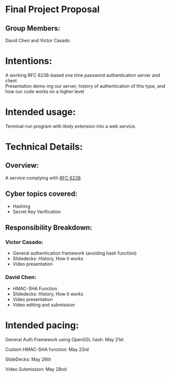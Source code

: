 # Final Project Proposal

## Group Members:

David Chen and Victor Casado
       
# Intentions:

A working RFC 6238-based one time password authentication server and client      
Presentation demo-ing our server, history of authentication of this type, and how our code works on a higher level   
    
# Intended usage:

Terminal-run program with likely extension into a web service.   
  
# Technical Details:

## Overview:
A service complying with [RFC 6238](https://datatracker.ietf.org/doc/html/rfc6238).

## Cyber topics covered:
- Hashing
- Secret Key Verification

## Responsibility Breakdown:

### Victor Casado:
- General authentication framework (avoiding hash function)
- Slidedecks: History, How it works
- Video presentation
  
### David Chen:
- HMAC-SHA Function
- Slidedecks: History, How it works
- Video presentation
- Video editing and submission  
    
# Intended pacing:

General Auth Framework using OpenSSL hash: May 21st
    
Custom HMAC-SHA function: May 23rd
   
SlideDecks: May 26th
   
Video Submission: May 28nd
